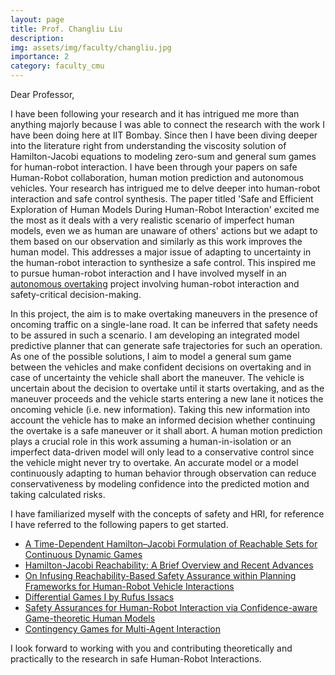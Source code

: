 ```yaml
---
layout: page
title: Prof. Changliu Liu
description: 
img: assets/img/faculty/changliu.jpg
importance: 2
category: faculty_cmu
---
```


Dear Professor,

I have been following your research and it has intrigued me more than anything majorly because I was able to connect the research with the work I have been doing here at IIT Bombay. Since then I have been diving deeper into the literature right from understanding the viscosity solution of Hamilton-Jacobi equations to modeling zero-sum and general sum games for human-robot interaction. I have been through your papers on safe Human-Robot collaboration, human motion prediction and autonomous vehicles. Your research has intrigued me to delve deeper into human-robot interaction and safe control synthesis. The paper titled 'Safe and Efficient Exploration of Human Models During Human-Robot Interaction' excited me the most as it deals with a very realistic scenario of imperfect human models, even we as human are unaware of others' actions but we adapt to them based on our observation and similarly as this work improves the human model. This addresses a major issue of adapting to uncertainty in the human-robot interaction to synthesize a safe control.  This inspired me to pursue human-robot interaction and I have involved myself in an [autonomous overtaking](../overtaking) project involving human-robot interaction and safety-critical decision-making.

In this project, the aim is to make overtaking maneuvers in the presence of oncoming traffic on a single-lane road. It can be inferred that safety needs to be assured in such a scenario. I am developing an integrated model predictive planner that can generate safe trajectories for such an operation. As one of the possible solutions, I aim to model a general sum game between the vehicles and make confident decisions on overtaking and in case of uncertainty the vehicle shall abort the maneuver. The vehicle is uncertain about the decision to overtake until it starts overtaking, and as the maneuver proceeds and the vehicle starts entering a new lane it notices the oncoming vehicle (i.e. new information). Taking this new information into account the vehicle has to make an informed decision whether continuing the overtake is a safe maneuver or it shall abort. A human motion prediction plays a crucial role in this work assuming a human-in-isolation or an imperfect data-driven model will only lead to a conservative control since the vehicle might never try to overtake. An accurate model or a model continuously adapting to human behavior through observation can reduce conservativeness by modeling confidence into the predicted motion and taking calculated risks.

I have familiarized myself with the concepts of safety and HRI, for reference I have referred to the following papers to get started.

- [A Time-Dependent Hamilton–Jacobi Formulation of Reachable Sets for Continuous Dynamic Games](https://doi.org/10.1109/TAC.2005.851439)
- [Hamilton-Jacobi Reachability: A Brief Overview and Recent Advances](https://arxiv.org/abs/1709.07523)
- [On Infusing Reachability-Based Safety Assurance within Planning Frameworks for Human-Robot Vehicle Interactions](https://arxiv.org/abs/2012.03390)
- [Differential Games I by Rufus Issacs](https://www.rand.org/content/dam/rand/pubs/research_memoranda/2008/RM1391.pdf)
- [Safety Assurances for Human-Robot Interaction via Confidence-aware Game-theoretic Human Models](https://arxiv.org/abs/2109.14700)
- [Contingency Games for Multi-Agent Interaction](https://arxiv.org/abs/2304.05483)

I look forward to working with you and contributing theoretically and practically to the research in safe Human-Robot Interactions.